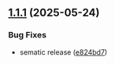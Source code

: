 ## [1.1.1](https://github.com/goekoproject/frontend/compare/v1.1.0...v1.1.1) (2025-05-24)


### Bug Fixes

* sematic release ([e824bd7](https://github.com/goekoproject/frontend/commit/e824bd7bf5033a7428e96ca313e4d8de8dc6e76c))
